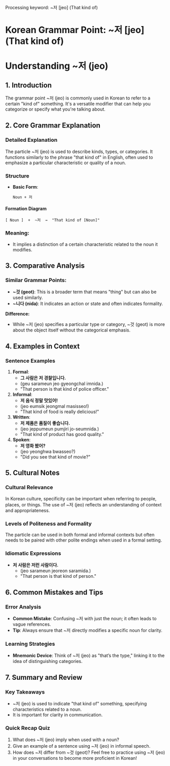 Processing keyword: ~저 [jeo] (That kind of)
# Korean Grammar Point: ~저 [jeo] (That kind of)
# Understanding ~저 (jeo)
## 1. Introduction
The grammar point ~저 (jeo) is commonly used in Korean to refer to a certain "kind of" something. It's a versatile modifier that can help you categorize or specify what you're talking about. 
## 2. Core Grammar Explanation
### Detailed Explanation
The particle ~저 (jeo) is used to describe kinds, types, or categories. It functions similarly to the phrase "that kind of" in English, often used to emphasize a particular characteristic or quality of a noun.
### Structure
- **Basic Form**: 
  ```
  Noun + 저
  ```
  
#### Formation Diagram
```
[ Noun ]  +  ~저  →  "That kind of [Noun]"
```
### Meaning:
- It implies a distinction of a certain characteristic related to the noun it modifies.
## 3. Comparative Analysis
### Similar Grammar Points:
- **~것 (geot)**: This is a broader term that means "thing" but can also be used similarly. 
- **~니다 (nida)**: It indicates an action or state and often indicates formality.
  
**Difference:**
- While ~저 (jeo) specifies a particular type or category, ~것 (geot) is more about the object itself without the categorical emphasis.
## 4. Examples in Context
### Sentence Examples
1. **Formal**: 
   - **그 사람은 저 경찰입니다.**
   - (geu sarameun jeo gyeongchal imnida.)
   - "That person is that kind of police officer."
2. **Informal**: 
   - **저 음식 정말 맛있어!**
   - (jeo eumsik jeongmal masisseo!)
   - "That kind of food is really delicious!"
3. **Written**: 
   - **저 제품은 품질이 좋습니다.**
   - (jeo jeppumeun pumjiri jo-seumnida.)
   - "That kind of product has good quality."
4. **Spoken**: 
   - **저 영화 봤어?**
   - (jeo yeonghwa bwasseo?)
   - "Did you see that kind of movie?"
## 5. Cultural Notes
### Cultural Relevance
In Korean culture, specificity can be important when referring to people, places, or things. The use of ~저 (jeo) reflects an understanding of context and appropriateness. 
### Levels of Politeness and Formality
The particle can be used in both formal and informal contexts but often needs to be paired with other polite endings when used in a formal setting.
### Idiomatic Expressions
- **저 사람은 저런 사람이다.**
  - (jeo sarameun jeoreon saramida.)
  - "That person is that kind of person."
## 6. Common Mistakes and Tips
### Error Analysis
- **Common Mistake**: Confusing ~저 with just the noun; it often leads to vague references.
- **Tip**: Always ensure that ~저 directly modifies a specific noun for clarity.
### Learning Strategies
- **Mnemonic Device**: Think of ~저 (jeo) as "that’s the type," linking it to the idea of distinguishing categories.
## 7. Summary and Review
### Key Takeaways
- ~저 (jeo) is used to indicate "that kind of" something, specifying characteristics related to a noun.
- It is important for clarity in communication.
### Quick Recap Quiz
1. What does ~저 (jeo) imply when used with a noun?
2. Give an example of a sentence using ~저 (jeo) in informal speech.
3. How does ~저 differ from ~것 (geot)?
Feel free to practice using ~저 (jeo) in your conversations to become more proficient in Korean!
